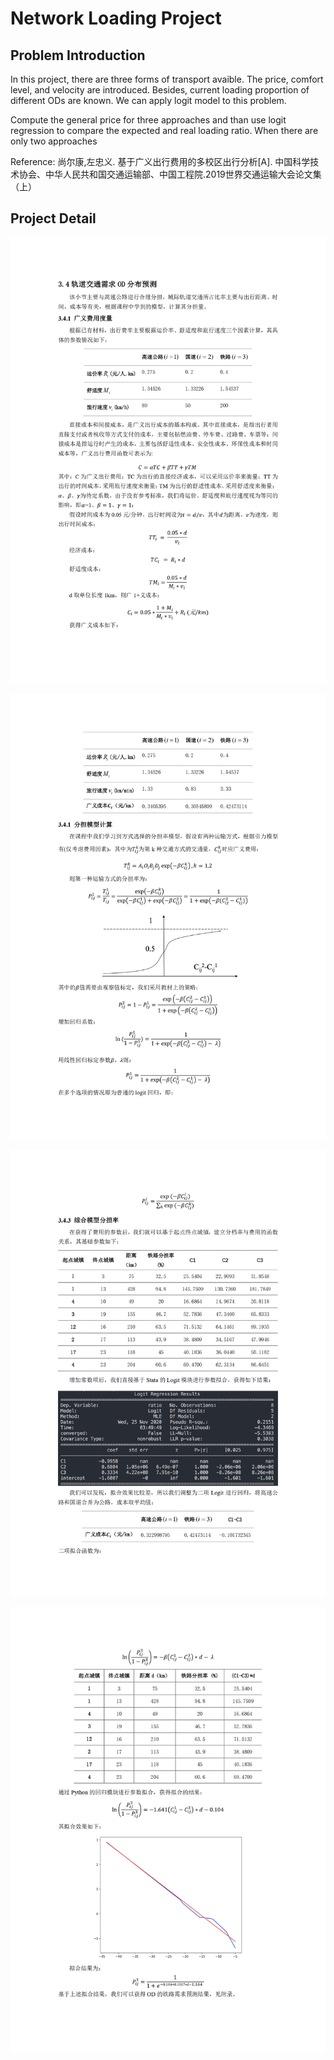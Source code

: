 # Network Loading Project

## Problem Introduction

In this project, there are three forms of transport avaible. The price, comfort level, and velocity are introduced. Besides, current loading proportion of different ODs are known. We can apply logit model to this problem. 

Compute the general price for three approaches and than use logit regression to compare the expected and real loading ratio. When there are only two approaches 

Reference: 尚尔康,左忠义. 基于广义出行费用的多校区出行分析[A]. 中国科学技术协会、中华人民共和国交通运输部、中国工程院.2019世界交通运输大会论文集（上）

## Project Detail

![Network-Loading_page-0001](img/Network-Loading_page-0001.jpg)

![Network-Loading_page-0002](img/Network-Loading_page-0002.jpg)

![Network-Loading_page-0003](img/Network-Loading_page-0003.jpg)

![Network-Loading_page-0004](img/Network-Loading_page-0004.jpg)